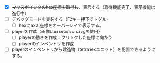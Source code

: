 - [x] ~~マウスポインタのhex座標を取得し~~、表示する（取得機能完了、表示機能は進行中）
- [ ] デバッグモードを実装する（F2キー押下でトグル）
    - [ ] hexにaxial座標をオーバーレイで表示する。
- [ ] playerを作成（画像はassets/icon.svgを使用）
    - [ ] playerの動きを作成：クリックした座標に向かう
    - [ ] playerのインベントリを作成
- [ ] playerのインベントリから建造物（tetrahexユニット）を配置できるようにする。
